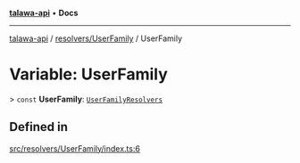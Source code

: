 [**talawa-api**](../../../README.md) • **Docs**

***

[talawa-api](../../../modules.md) / [resolvers/UserFamily](../README.md) / UserFamily

# Variable: UserFamily

\> `const` **UserFamily**: [`UserFamilyResolvers`](../../../types/generatedGraphQLTypes/type-aliases/UserFamilyResolvers.md)

## Defined in

[src/resolvers/UserFamily/index.ts:6](https://github.com/PalisadoesFoundation/talawa-api/blob/92443bb6a5ff3ed66457149a509401986a82e570/src/resolvers/UserFamily/index.ts#L6)
